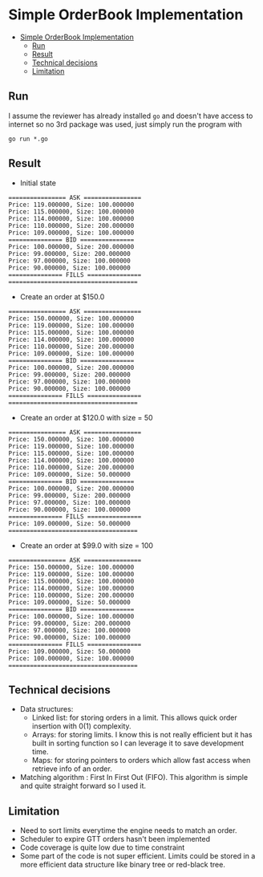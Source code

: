 # Simple OrderBook Implementation

- [Simple OrderBook Implementation](#simple-orderbook-implementation)
  - [Run](#run)
  - [Result](#result)
  - [Technical decisions](#technical-decisions)
  - [Limitation](#limitation)


## Run
I assume the reviewer has already installed `go` and doesn't have access to internet so no 3rd package was used, just simply run the program with 

```
go run *.go
```

## Result

- Initial state
```
================ ASK ================                                                                                                                                                                                            
Price: 119.000000, Size: 100.000000                                                                                                                                                                                              
Price: 115.000000, Size: 100.000000                                                                                                                                                                                              
Price: 114.000000, Size: 100.000000                                                                                                                                                                                              
Price: 110.000000, Size: 200.000000                                                                                                                                                                                              
Price: 109.000000, Size: 100.000000                                                                                                                                                                                              
=============== BID ===============                                                                                                                                                                                              
Price: 100.000000, Size: 200.000000                                                                                                                                                                                              
Price: 99.000000, Size: 200.000000                                                                                                                                                                                               
Price: 97.000000, Size: 100.000000                                                                                                                                                                                               
Price: 90.000000, Size: 100.000000                                                                                                                                                                                               
=============== FILLS ===============                                                                                                                                                                              
==================================== 

```
- Create an order at $150.0
```
================ ASK ================                                                                                                                                                                                            
Price: 150.000000, Size: 100.000000                                                                                                                                                                                              
Price: 119.000000, Size: 100.000000                                                                                                                                                                                              
Price: 115.000000, Size: 100.000000                                                                                                                                                                                              
Price: 114.000000, Size: 100.000000                                                                                                                                                                                              
Price: 110.000000, Size: 200.000000                                                                                                                                                                                              
Price: 109.000000, Size: 100.000000                                                                                                                                                                                              
=============== BID ===============                                                                                                                                                                                              
Price: 100.000000, Size: 200.000000                                                                                                                                                                                              
Price: 99.000000, Size: 200.000000                                                                                                                                                                                               
Price: 97.000000, Size: 100.000000                                                                                                                                                                                               
Price: 90.000000, Size: 100.000000                                                                              
=============== FILLS ===============                                                                           
====================================
```

- Create an order at $120.0 with size = 50
```
================ ASK ================                                                                           
Price: 150.000000, Size: 100.000000                                                                             
Price: 119.000000, Size: 100.000000                                                                             
Price: 115.000000, Size: 100.000000                                                                             
Price: 114.000000, Size: 100.000000                                                                             
Price: 110.000000, Size: 200.000000                                                                             
Price: 109.000000, Size: 50.000000                                                                              
=============== BID ===============                                                                             
Price: 100.000000, Size: 200.000000                                                                             
Price: 99.000000, Size: 200.000000                                                                              
Price: 97.000000, Size: 100.000000                                                                              
Price: 90.000000, Size: 100.000000                                                                              
=============== FILLS ===============                                                                           
Price: 109.000000, Size: 50.000000                                                                              
====================================
```

- Create an order at $99.0 with size = 100

```
================ ASK ================
Price: 150.000000, Size: 100.000000
Price: 119.000000, Size: 100.000000
Price: 115.000000, Size: 100.000000
Price: 114.000000, Size: 100.000000
Price: 110.000000, Size: 200.000000
Price: 109.000000, Size: 50.000000
=============== BID ===============
Price: 100.000000, Size: 100.000000
Price: 99.000000, Size: 200.000000
Price: 97.000000, Size: 100.000000
Price: 90.000000, Size: 100.000000
=============== FILLS ===============
Price: 109.000000, Size: 50.000000
Price: 100.000000, Size: 100.000000
====================================
```

## Technical decisions

- Data structures:
    - Linked list: for storing orders in a limit. This allows quick order insertion with 0(1) complexity. 
    - Arrays: for storing limits. I know this is not really efficient but it has built in sorting function so I can leverage it to save development time.
    - Maps: for storing pointers to orders which allow fast access when retrieve info of an order.
- Matching algorithm : First In First Out (FIFO). This algorithm is simple and quite straight forward so I used it.



## Limitation
- Need to sort limits everytime the engine needs to match an order.
- Scheduler to expire GTT orders hasn't been implemented
- Code coverage is quite low due to time constraint
- Some part of the code is not super efficient. Limits could be stored in a more efficient data structure like binary tree or red-black tree. 





